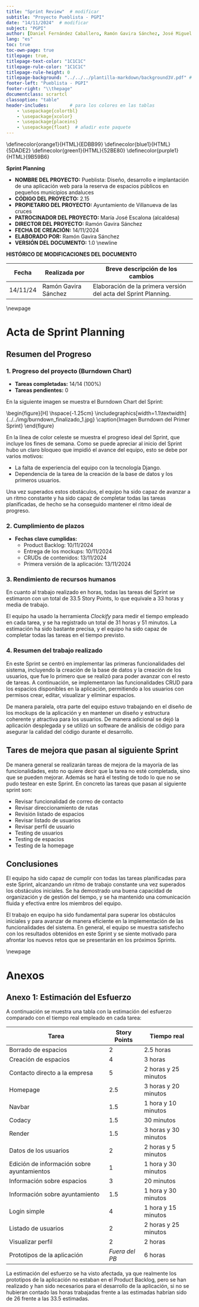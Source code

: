 ```yaml
---
title: "Sprint Review"  # modificar
subtitle: "Proyecto Pueblista - PGPI"
date: "14/11/2024"  # modificar
subject: "PGPI"
author: [Daniel Fernández Caballero, Ramón Gavira Sánchez, José Miguel Iborra Conejo, Antonio Macías Ferrera, Rafael Pulido Cifuentes]
lang: "es"
toc: true
toc-own-page: true
titlepage: true,
titlepage-text-color: "1C1C1C"
titlepage-rule-color: "1C1C1C"
titlepage-rule-height: 0
titlepage-background: "../../../plantilla-markdown/background3V.pdf" # modificar si el doc es horizontal
footer-left: "Pueblista - PGPI"
footer-right: "\\thepage"
documentclass: scrartcl
classoption: "table"        
header-includes:        # para los colores en las tablas
    - \usepackage{colortbl}
    - \usepackage{xcolor}
    - \usepackage{placeins}
    - \usepackage{float}  # añadir este paquete
---
```

\definecolor{orange1}{HTML}{EDBB99}
\definecolor{blue1}{HTML}{5DADE2}
\definecolor{green1}{HTML}{52BE80}
\definecolor{purple1}{HTML}{9B59B6}

**Sprint Planning**

- **NOMBRE DEL PROYECTO:** Pueblista: Diseño, desarrollo e implantación de una aplicación web para la reserva de espacios públicos en pequeños municipios andaluces 
- **CÓDIGO DEL PROYECTO:** 2.15
- **PROPIETARIO DEL PROYECTO:** Ayuntamiento de Villanueva de las cruces
- **PATROCINADOR DEL PROYECTO:** María José Escalona (alcaldesa)
- **DIRECTOR DEL PROYECTO:** Ramón Gavira Sánchez
- **FECHA DE CREACIÓN:** 14/11/2024
- **ELABORADO POR:** Ramón Gavira Sánchez
- **VERSIÓN DEL DOCUMENTO:** 1.0
 \newline

**HISTÓRICO DE MODIFICACIONES DEL DOCUMENTO** 

| Fecha       | Realizada por | Breve descripción de los cambios |
|-------------|---------------|----------------------------------|
|14/11/24     | Ramón Gavira Sánchez     | Elaboración de la primera versión del acta del Sprint Planning. |

\newpage

# Acta de Sprint Planning

## Resumen del Progreso

### 1. Progreso del proyecto (Burndown Chart)

- **Tareas completadas:** 14/14 (100%)
- **Tareas pendientes:** 0

En la siguiente imagen se muestra el Burndown Chart del Sprint:

\begin{figure}[H]
\hspace{-1.25cm}
\includegraphics[width=1.1\textwidth]{../../img/burndown_finalizado_1.jpg}
\caption{Imagen Burndown del Primer Sprint}
\end{figure}

En la línea de color celeste se muestra el progreso ideal del Sprint, que incluye los fines de semana. Como se puede apreciar al inicio del Sprint hubo un claro bloqueo que impidió el avance del equipo, esto se debe por varios motivos:

- La falta de experiencia del equipo con la tecnología Django.
- Dependencia de la tarea de la creación de la base de datos y los primeros usuarios.

Una vez superados estos obstáculos, el equipo ha sido capaz de avanzar a un ritmo constante y ha sido capaz de completar todas las tareas planificadas, de hecho se ha conseguido mantener el ritmo ideal de progreso.

### 2. Cumplimiento de plazos

- **Fechas clave cumplidas:**
    - Product Backlog: 10/11/2024
    - Entrega de los mockups: 10/11/2024
    - CRUDs de contenidos: 13/11/2024
    - Primera versión de la aplicación: 13/11/2024

### 3. Rendimiento de recursos humanos

En cuanto al trabajo realizado en horas, todas las tareas del Sprint se estimaron con un total de 33.5 Story Points, lo que equivale a 33 horas y media de trabajo. 

El equipo ha usado la herramienta *Clockify* para medir el tiempo empleado en cada tarea, y se ha registrado un total de 31 horas y 51 minutos. La estimación ha sido bastante precisa, y el equipo ha sido capaz de completar todas las tareas en el tiempo previsto.

### 4. Resumen del trabajo realizado

En este Sprint se centró en implementar las primeras funcionalidades del sistema, incluyendo la creación de la base de datos y la creación de los usuarios, que fue lo primero que se realizó para poder avanzar con el resto de tareas. A continuación, se implementaron las funcionalidades CRUD para los espacios disponibles en la aplicación, permitiendo a los usuarios con permisos crear, editar, visualizar y eliminar espacios.

De manera paralela, otra parte del equipo estuvo trabajando en el diseño de los mockups de la aplicación y en mantener un diseño y estructura coherente y atractiva para los usuarios. De manera adicional se dejó la aplicación desplegada y se utilizó un software de análisis de código para asegurar la calidad del código durante el desarrollo.

## Tares de mejora que pasan al siguiente Sprint

De manera general se realizarán tareas de mejora de la mayoría de las funcionalidades, esto no quiere decir que la tarea no esté completada, sino que se pueden mejorar. Además se hará el testing de todo lo que no se pudo testear en este Sprint. En concreto las tareas que pasan al siguiente sprint son:

- Revisar funcionalidad de correo de contacto
- Revisar direccionamiento de rutas
- Revisión listado de espacios
- Revisar listado de usuarios
- Revisar perfil de usuario
- Testing de usuarios
- Testing de espacios
- Testing de la homepage

## Conclusiones

El equipo ha sido capaz de cumplir con todas las tareas planificadas para este Sprint, alcanzando un ritmo de trabajo constante una vez superados los obstáculos iniciales. Se ha demostrado una buena capacidad de organización y de gestión del tiempo, y se ha mantenido una comunicación fluida y efectiva entre los miembros del equipo. 

El trabajo en equipo ha sido fundamental para superar los obstáculos iniciales y para avanzar de manera eficiente en la implementación de las funcionalidades del sistema. En general, el equipo se muestra satisfecho con los resultados obtenidos en este Sprint y se siente motivado para afrontar los nuevos retos que se presentarán en los próximos Sprints.


\newpage

# Anexos

## Anexo 1: Estimación del Esfuerzo

A continuación se muestra una tabla con la estimación del esfuerzo comparado con el tiempo real empleado en cada tarea:

| Tarea                                | Story Points | Tiempo real |
|--------------------------------------|--------------|------------------|
| Borrado de espacios                  | 2            | 2.5 horas |
| Creación de espacios                 | 4            | 3 horas |
| Contacto directo a la empresa        | 5            | 2 horas y 25 minutos |
| Homepage                             | 2.5          | 3 horas y 20 minutos |
| Navbar                               | 1.5          | 1 hora y 10 minutos |
| Codacy                               | 1.5          | 30 minutos |
| Render                               | 1.5          | 3 horas y 30 minutos |
| Datos de los usuarios                | 2            | 2 horas y 5 minutos |
| Edición de información sobre ayuntamientos | 1      | 1 hora y 30 minutos |
| Información sobre espacios           | 3            | 20 minutos |
| Información sobre ayuntamiento       | 1.5          | 1 hora y 30 minutos |
| Login simple                         | 4            | 1 hora y 15 minutos |
| Listado de usuarios                  | 2            | 2 horas y 25 minutos |
| Visualizar perfil                    | 2            | 2 horas |
| Prototipos de la aplicación          | *Fuera del PB*            | 6 horas |

La estimación del esfuerzo se ha visto afectada, ya que realmente los prototipos de la aplicación no estaban en el Product Backlog, pero se han realizado y han sido necesarios para el desarrollo de la aplicación, si no se hubieran contado las horas trabajadas frente a las estimadas habrían sido de 26 frente a las 33.5 estimadas.



